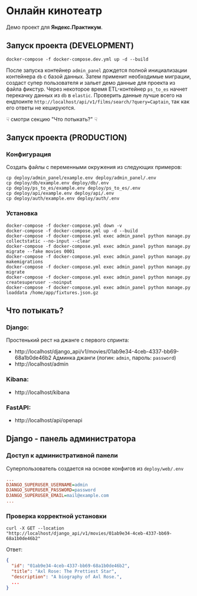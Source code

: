 # Онлайн кинотеатр
Демо проект для **Яндекс.Практикум**.

## Запуск проекта (DEVELOPMENT)
```shell
docker-compose -f docker-compose.dev.yml up -d --build
```
После запуска контейнер `admin_panel` дождется полной инициализации контейнера `db` с базой данных.
Затем применит необходимые миграции, создаст супер пользователя и зальет демо данные для проекта из файла фикстур.
Через некоторое время ETL-контейнер `ps_to_es` начнет перекачку данных из `db` в `elastic`.
Проверить данные лучше всего на ендпоинте `http://localhost/api/v1/films/search/?query=Captain`,
так как его ответы не кешируются. 

☟ смотри секцию "Что потыкать?" ☟

## Запуск проекта (PRODUCTION)
### Конфигурация
Создать файлы с переменными окружения из следующих примеров:
```shell
cp deploy/admin_panel/example.env deploy/admin_panel/.env
cp deploy/db/example.env deploy/db/.env
cp deploy/ps_to_es/example.env deploy/ps_to_es/.env
cp deploy/api/example.env deploy/api/.env
cp deploy/auth/example.env deploy/auth/.env
```
### Установка
```shell
docker-compose -f docker-compose.yml down -v
docker-compose -f docker-compose.yml up -d --build
docker-compose -f docker-compose.yml exec admin_panel python manage.py collectstatic --no-input --clear
docker-compose -f docker-compose.yml exec admin_panel python manage.py migrate --fake movies 0001
docker-compose -f docker-compose.yml exec admin_panel python manage.py makemigrations
docker-compose -f docker-compose.yml exec admin_panel python manage.py migrate
docker-compose -f docker-compose.yml exec admin_panel python manage.py createsuperuser --noinput
docker-compose -f docker-compose.yml exec admin_panel python manage.py loaddata /home/app/fixtures.json.gz
```
## Что потыкать?
### Django:
Простенький рест на джанге с первого спринта:
 - http://localhost/django_api/v1/movies/01ab9e34-4ceb-4337-bb69-68a1b0de46b2
Админка джанги (логин: `admin`, пароль: `password`)
 - http://localhost/admin
### Kibana:
 - http://localhost/kibana
### FastAPI:
 - http://localhost/api/openapi
## Django - панель администратора
### Доступ к административной панели
Суперпользователь создается на основе конфигов из `deploy/web/.env`
```ini
...
DJANGO_SUPERUSER_USERNAME=admin
DJANGO_SUPERUSER_PASSWORD=password
DJANGO_SUPERUSER_EMAIL=mail@example.com
...
```
### Проверка корректной установки
```shell
curl -X GET --location "http://localhost/django_api/v1/movies/01ab9e34-4ceb-4337-bb69-68a1b0de46b2"
```
Ответ:
```json
{
  "id": "01ab9e34-4ceb-4337-bb69-68a1b0de46b2",
  "title": "Axl Rose: The Prettiest Star",
  "description": "A biography of Axl Rose.",
  ...
}
```